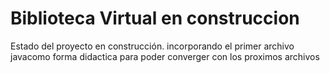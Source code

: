 <h1>Biblioteca Virtual en construccion</h1>
Estado del proyecto en construcción.
incorporando el primer archivo javacomo forma didactica para poder converger con los proximos archivos
